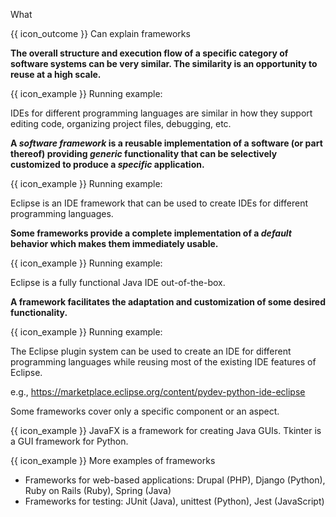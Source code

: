 <span id="title">What</span>

<span id="prereqs"></span>

<span id="outcomes">{{ icon_outcome }} Can explain frameworks</span>

<div id="body">

**The overall structure and execution flow of a specific category of software systems can be very similar. The similarity is an opportunity to reuse at a high scale.**

<box>

{{ icon_example }} Running example:

IDEs for different programming languages are similar in how they support editing code, organizing project files, debugging, etc.

</box>

**A _software framework_ is a reusable implementation of a software (or part thereof) providing _generic_ functionality that can be selectively customized to produce a _specific_ application.**

<box>

{{ icon_example }} Running example:

Eclipse is an IDE framework that can be used to create IDEs for different programming languages.

</box>

**Some frameworks provide a complete implementation of a _default_ behavior which makes them immediately usable.**

<box>

{{ icon_example }} Running example:

Eclipse is a fully functional Java IDE out-of-the-box.

</box>

**A framework facilitates the adaptation and customization of some desired functionality.**

<box>

{{ icon_example }} Running example:

The Eclipse plugin system can be used to create an IDE for different programming languages while reusing most of the existing IDE features of Eclipse.

e.g., https://marketplace.eclipse.org/content/pydev-python-ide-eclipse

</box>

Some frameworks cover only a specific component or an aspect.

<box>

{{ icon_example }} JavaFX is a framework for creating Java GUIs. Tkinter is a GUI framework for Python.

</box>

<box>

{{ icon_example }} More examples of frameworks

* Frameworks for web-based applications: Drupal (PHP), Django (Python), Ruby on Rails (Ruby), Spring (Java)
* Frameworks for testing: JUnit (Java), unittest (Python), Jest (JavaScript)

</box>

</div>

<div id="extras">
</div>